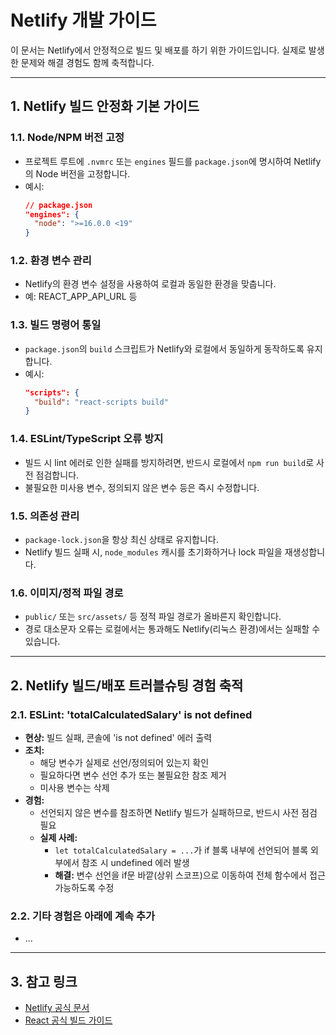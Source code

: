 # Netlify 개발 가이드

이 문서는 Netlify에서 안정적으로 빌드 및 배포를 하기 위한 가이드입니다. 실제로 발생한 문제와 해결 경험도 함께 축적합니다.

---

## 1. Netlify 빌드 안정화 기본 가이드

### 1.1. Node/NPM 버전 고정
- 프로젝트 루트에 `.nvmrc` 또는 `engines` 필드를 `package.json`에 명시하여 Netlify의 Node 버전을 고정합니다.
- 예시:
  ```json
  // package.json
  "engines": {
    "node": ">=16.0.0 <19"
  }
  ```

### 1.2. 환경 변수 관리
- Netlify의 환경 변수 설정을 사용하여 로컬과 동일한 환경을 맞춥니다.
- 예: REACT_APP_API_URL 등

### 1.3. 빌드 명령어 통일
- `package.json`의 `build` 스크립트가 Netlify와 로컬에서 동일하게 동작하도록 유지합니다.
- 예시:
  ```json
  "scripts": {
    "build": "react-scripts build"
  }
  ```

### 1.4. ESLint/TypeScript 오류 방지
- 빌드 시 lint 에러로 인한 실패를 방지하려면, 반드시 로컬에서 `npm run build`로 사전 점검합니다.
- 불필요한 미사용 변수, 정의되지 않은 변수 등은 즉시 수정합니다.

### 1.5. 의존성 관리
- `package-lock.json`을 항상 최신 상태로 유지합니다.
- Netlify 빌드 실패 시, `node_modules` 캐시를 초기화하거나 lock 파일을 재생성합니다.

### 1.6. 이미지/정적 파일 경로
- `public/` 또는 `src/assets/` 등 정적 파일 경로가 올바른지 확인합니다.
- 경로 대소문자 오류는 로컬에서는 통과해도 Netlify(리눅스 환경)에서는 실패할 수 있습니다.

---

## 2. Netlify 빌드/배포 트러블슈팅 경험 축적

### 2.1. ESLint: 'totalCalculatedSalary' is not defined
- **현상:** 빌드 실패, 콘솔에 'is not defined' 에러 출력
- **조치:**
  - 해당 변수가 실제로 선언/정의되어 있는지 확인
  - 필요하다면 변수 선언 추가 또는 불필요한 참조 제거
  - 미사용 변수는 삭제
- **경험:**
  - 선언되지 않은 변수를 참조하면 Netlify 빌드가 실패하므로, 반드시 사전 점검 필요
  - **실제 사례:**
    - `let totalCalculatedSalary = ...`가 if 블록 내부에 선언되어 블록 외부에서 참조 시 undefined 에러 발생
    - **해결:** 변수 선언을 if문 바깥(상위 스코프)으로 이동하여 전체 함수에서 접근 가능하도록 수정

### 2.2. 기타 경험은 아래에 계속 추가
- ...

---

## 3. 참고 링크
- [Netlify 공식 문서](https://docs.netlify.com/)
- [React 공식 빌드 가이드](https://create-react-app.dev/docs/deployment/) 
